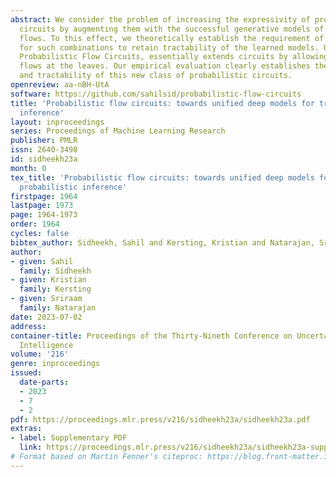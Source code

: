```yaml
---
abstract: We consider the problem of increasing the expressivity of probabilistic
  circuits by augmenting them with the successful generative models of normalizing
  flows. To this effect, we theoretically establish the requirement of decomposability
  for such combinations to retain tractability of the learned models. Our model, called
  Probabilistic Flow Circuits, essentially extends circuits by allowing for normalizing
  flows at the leaves. Our empirical evaluation clearly establishes the expressivity
  and tractability of this new class of probabilistic circuits.
openreview: aa-nBH-UtA
software: https://github.com/sahilsid/probabilistic-flow-circuits
title: 'Probabilistic flow circuits: towards unified deep models for tractable probabilistic
  inference'
layout: inproceedings
series: Proceedings of Machine Learning Research
publisher: PMLR
issn: 2640-3498
id: sidheekh23a
month: 0
tex_title: 'Probabilistic flow circuits: towards unified deep models for tractable
  probabilistic inference'
firstpage: 1964
lastpage: 1973
page: 1964-1973
order: 1964
cycles: false
bibtex_author: Sidheekh, Sahil and Kersting, Kristian and Natarajan, Sriraam
author:
- given: Sahil
  family: Sidheekh
- given: Kristian
  family: Kersting
- given: Sriraam
  family: Natarajan
date: 2023-07-02
address:
container-title: Proceedings of the Thirty-Nineth Conference on Uncertainty in Artificial
  Intelligence
volume: '216'
genre: inproceedings
issued:
  date-parts:
  - 2023
  - 7
  - 2
pdf: https://proceedings.mlr.press/v216/sidheekh23a/sidheekh23a.pdf
extras:
- label: Supplementary PDF
  link: https://proceedings.mlr.press/v216/sidheekh23a/sidheekh23a-supp.pdf
# Format based on Martin Fenner's citeproc: https://blog.front-matter.io/posts/citeproc-yaml-for-bibliographies/
---
```

